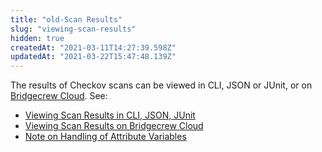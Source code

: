 ```yaml
---
title: "old-Scan Results"
slug: "viewing-scan-results"
hidden: true
createdAt: "2021-03-11T14:27:39.598Z"
updatedAt: "2021-03-22T15:47:48.139Z"
---
```

The results of Checkov scans can be viewed in CLI, JSON or JUnit, or on [Bridgecrew Cloud](doc:bridgecrew-cloud).
See:
  * [Viewing Scan Results in CLI, JSON, JUnit](doc:cli-json-junit) 
  * [Viewing Scan Results on Bridgecrew Cloud](doc:bridgecrew-cloud) 
  * [Note on Handling of Attribute Variables](doc:note-on-handling-of-variables)